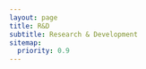 ```yaml
---
layout: page
title: R&D
subtitle: Research & Development
sitemap:
  priority: 0.9
---
```


<script src="https://threejs.org/build/three.js"></script>
<script src="https://threejs.org/examples/js/libs/stats.min.js"></script>

<script>
	var camera, scene, renderer, stats;
	var geometry, group;
	var mouseX = 0, mouseY = 0;
	var windowHalfX = window.innerWidth / 2;
	var windowHalfY = window.innerHeight / 2;
	init();
	animate();
	function init() {
		camera = new THREE.PerspectiveCamera( 60, window.innerWidth / window.innerHeight, 1, 10000 );
		camera.position.z = 500;
		scene = new THREE.Scene();
		scene.background = new THREE.Color( 0xffffff );
		scene.fog = new THREE.Fog( 0xffffff, 1, 10000 );
		var geometry = new THREE.BoxBufferGeometry( 100, 100, 100 );
		var material = new THREE.MeshNormalMaterial();
		group = new THREE.Group();
		for ( var i = 0; i < 1000; i ++ ) {
			var mesh = new THREE.Mesh( geometry, material );
			mesh.position.x = Math.random() * 2000 - 1000;
			mesh.position.y = Math.random() * 2000 - 1000;
			mesh.position.z = Math.random() * 2000 - 1000;
			mesh.rotation.x = Math.random() * 2 * Math.PI;
			mesh.rotation.y = Math.random() * 2 * Math.PI;
			mesh.matrixAutoUpdate = false;
			mesh.updateMatrix();
			group.add( mesh );
		}
		scene.add( group );
		//
		renderer = new THREE.WebGLRenderer( { antialias: true } );
		renderer.setPixelRatio( window.devicePixelRatio );
		renderer.setSize( window.innerWidth, window.innerHeight );
		document.body.appendChild( renderer.domElement );
		//
		stats = new Stats();
		document.body.appendChild( stats.dom );
		//
		document.addEventListener( 'mousemove', onDocumentMouseMove, false );
		//
		window.addEventListener( 'resize', onWindowResize, false );
	}
	function onWindowResize() {
		windowHalfX = window.innerWidth / 2;
		windowHalfY = window.innerHeight / 2;
		camera.aspect = window.innerWidth / window.innerHeight;
		camera.updateProjectionMatrix();
		renderer.setSize( window.innerWidth, window.innerHeight );
	}
	function onDocumentMouseMove( event ) {
		mouseX = ( event.clientX - windowHalfX ) * 10;
		mouseY = ( event.clientY - windowHalfY ) * 10;
	}
	//
	function animate() {
		requestAnimationFrame( animate );
		render();
		stats.update();
	}
	function render() {
		var time = Date.now() * 0.001;
		var rx = Math.sin( time * 0.7 ) * 0.5,
			ry = Math.sin( time * 0.3 ) * 0.5,
			rz = Math.sin( time * 0.2 ) * 0.5;
		camera.position.x += ( mouseX - camera.position.x ) * 0.05;
		camera.position.y += ( - mouseY - camera.position.y ) * 0.05;
		camera.lookAt( scene.position );
		group.rotation.x = rx;
		group.rotation.y = ry;
		group.rotation.z = rz;
		renderer.render( scene, camera );
	}
</script>
